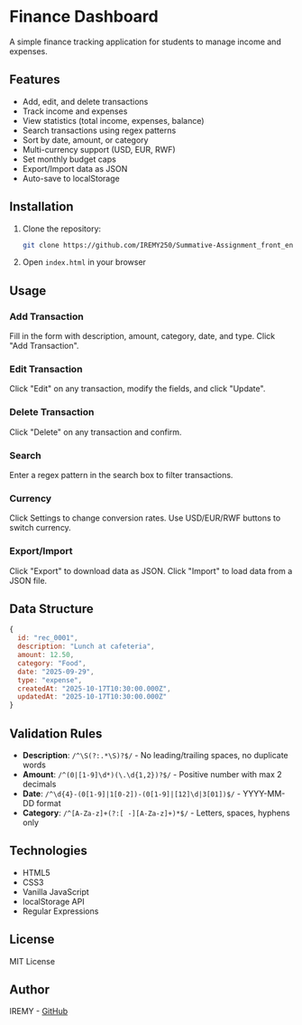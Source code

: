 # Finance Dashboard

A simple finance tracking application for students to manage income and expenses.

## Features

- Add, edit, and delete transactions
- Track income and expenses
- View statistics (total income, expenses, balance)
- Search transactions using regex patterns
- Sort by date, amount, or category
- Multi-currency support (USD, EUR, RWF)
- Set monthly budget caps
- Export/Import data as JSON
- Auto-save to localStorage

## Installation

1. Clone the repository:

   ```bash
   git clone https://github.com/IREMY250/Summative-Assignment_front_end.git
   ```

2. Open `index.html` in your browser

## Usage

### Add Transaction

Fill in the form with description, amount, category, date, and type. Click "Add Transaction".

### Edit Transaction

Click "Edit" on any transaction, modify the fields, and click "Update".

### Delete Transaction

Click "Delete" on any transaction and confirm.

### Search

Enter a regex pattern in the search box to filter transactions.

### Currency

Click Settings to change conversion rates. Use USD/EUR/RWF buttons to switch currency.

### Export/Import

Click "Export" to download data as JSON. Click "Import" to load data from a JSON file.

## Data Structure

```javascript
{
  id: "rec_0001",
  description: "Lunch at cafeteria",
  amount: 12.50,
  category: "Food",
  date: "2025-09-29",
  type: "expense",
  createdAt: "2025-10-17T10:30:00.000Z",
  updatedAt: "2025-10-17T10:30:00.000Z"
}
```

## Validation Rules

- **Description**: `/^\S(?:.*\S)?$/` - No leading/trailing spaces, no duplicate words
- **Amount**: `/^(0|[1-9]\d*)(\.\d{1,2})?$/` - Positive number with max 2 decimals
- **Date**: `/^\d{4}-(0[1-9]|1[0-2])-(0[1-9]|[12]\d|3[01])$/` - YYYY-MM-DD format
- **Category**: `/^[A-Za-z]+(?:[ -][A-Za-z]+)*$/` - Letters, spaces, hyphens only

## Technologies

- HTML5
- CSS3
- Vanilla JavaScript
- localStorage API
- Regular Expressions

## License

MIT License

## Author

IREMY - [GitHub](https://github.com/IREMY250)
